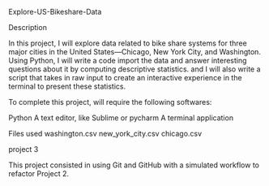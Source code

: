 Explore-US-Bikeshare-Data

Description

In this project, I will explore data related to bike share systems for three major cities in the United States—Chicago, New York City, and Washington.
 Using Python, I will write a code import the data and answer interesting questions about it by computing descriptive statistics.
and I will also write a script that takes in raw input to create an interactive experience in the terminal to present these statistics.



To complete this project, will require the following softwares:

Python
A text editor, like Sublime or pycharm
A terminal application

Files used
washington.csv
new_york_city.csv
 chicago.csv

project 3

This project consisted in using Git and GitHub with a simulated workflow to refactor Project 2.
